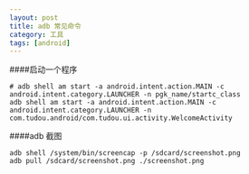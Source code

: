 ```yaml
---
layout: post
title: adb 常见命令
category: 工具 
tags: [android]
---
```


####启动一个程序

    # adb shell am start -a android.intent.action.MAIN -c android.intent.category.LAUNCHER -n pgk_name/startc_class
    adb shell am start -a android.intent.action.MAIN -c android.intent.category.LAUNCHER -n com.tudou.android/com.tudou.ui.activity.WelcomeActivity


####adb 截图

    adb shell /system/bin/screencap -p /sdcard/screenshot.png
    adb pull /sdcard/screenshot.png ./screenshot.png


